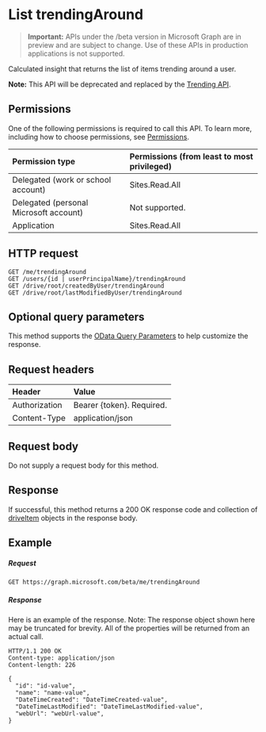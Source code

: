 # List trendingAround

> **Important:** APIs under the /beta version in Microsoft Graph are in preview and are subject to change. Use of these APIs in production applications is not supported.

Calculated insight that returns the list of items trending around a user.

**Note:** This API will be deprecated and replaced by the [Trending API](../resources/insights-trending.md).

## Permissions
One of the following permissions is required to call this API. To learn more, including how to choose permissions, see [Permissions](/graph/permissions-reference).

|Permission type      | Permissions (from least to most privileged)              |
|:--------------------|:---------------------------------------------------------|
|Delegated (work or school account) | Sites.Read.All    |
|Delegated (personal Microsoft account) | Not supported.    |
|Application | Sites.Read.All |

## HTTP request
```http
GET /me/trendingAround
GET /users/{id | userPrincipalName}/trendingAround
GET /drive/root/createdByUser/trendingAround
GET /drive/root/lastModifiedByUser/trendingAround
```
## Optional query parameters
This method supports the [OData Query Parameters](https://developer.microsoft.com/graph/docs/concepts/query_parameters) to help customize the response.

## Request headers
| Header         | Value                      |
|:---------------|:---------------------------|
| Authorization  | Bearer {token}. Required.  |
| Content-Type   | application/json           |

## Request body
Do not supply a request body for this method.

## Response

If successful, this method returns a 200 OK response code and collection of [driveItem](../resources/driveitem.md) objects in the response body.

## Example
##### Request
```http
GET https://graph.microsoft.com/beta/me/trendingAround
```
##### Response
Here is an example of the response. Note: The response object shown here may be truncated for brevity. All of the properties will be returned from an actual call.
```http
HTTP/1.1 200 OK
Content-type: application/json
Content-length: 226

{
  "id": "id-value",
  "name": "name-value",
  "DateTimeCreated": "DateTimeCreated-value",
  "DateTimeLastModified": "DateTimeLastModified-value",
  "webUrl": "webUrl-value",
}
```